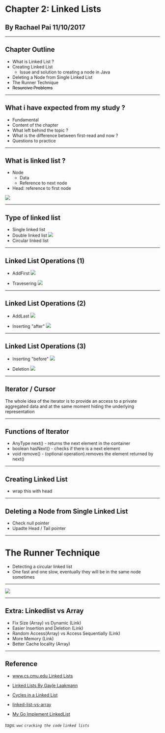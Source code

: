 # Chapter 2: Linked Lists
## By Rachael Pai 11/10/2017

---

## Chapter Outline
+ What is Linked List ?
+ Creating Linked List
    + Issue and solution to creating a node in Java
+ Deleting a Node from Single Linked List
+ The Runner Technique
+ ~~Resurcive Problems~~

---

## What i have expected from my study ?

+ Fundamental 
+ Content of the chapter
+ What left behind the topic ? 
+ What is the difference between first-read and now ?
+ Questions to practice

---

## What is linked list ?
+ Node
    + Data
    + Reference to next node
+ Head: reference to first node

![](https://i.imgur.com/riwNuU5.jpg)

----

## Type of linked list

+ Single linked list
+ Double linked list
![](https://i.imgur.com/X7b5aZv.jpg)
+ Circular linked list

---

## Linked List Operations (1)
+ AddFirst
![](https://i.imgur.com/0oqFQEB.jpg)

+ Travesering
![](https://i.imgur.com/jl1hDvn.jpg)

----

## Linked List Operations (2)

+ AddLast
![](https://i.imgur.com/szOdYyY.jpg)

+ Inserting "after"
![](https://i.imgur.com/IvWdSZi.jpg)

----

## Linked List Operations (3)

+ Inserting "before"
![](https://i.imgur.com/1ZHlWb1.jpg)

+ Deletion
![](https://i.imgur.com/D17PUdk.jpg)

---

## Iterator / Cursor

The whole idea of the iterator is to provide an access to a private aggregated data and at the same moment hiding the underlying representation

----

## Functions of Iterator
+ AnyType next() - returns the next element in the container
+ boolean hasNext() - checks if there is a next element
+ void remove() - (optional operation).removes the element returned by next()

---

## Creating Linked List

+ wrap this with head

---

## Deleting a Node from Single Linked List
+ Check null pointer
+ Upadte Head / Tail pointer

---

# The Runner Technique
+ Detecting a circular linked list
+ One fast and one slow, eventually they will be in the same node sometimes

----

![](https://i.imgur.com/rJ1QXu6.jpg)


---

## Extra: Linkedlist vs Array

+ Fix Size (Array) vs Dynamic (Link)
+ Easier Insertion and Deletion (Link)
+ Random Access(Array) vs Access Sequentially (Link)
+ More Memory (Link)
+ Better Cache locality (Array)


---

## Reference

+ [www.cs.cmu.edu Linked Lists](https://www.cs.cmu.edu/~adamchik/15-121/lectures/Linked%20Lists/linked%20lists.html)

+ [Linked Lists By Gayle Laakmann ](https://www.youtube.com/watch?v=njTh_OwMljA)

+ [Cycles in a Linked List](https://www.youtube.com/watch?v=MFOAbpfrJ8g)

+ [linked-list-vs-array](https://www.youtube.com/watch?time_continue=344&v=QRpbNTKH6XY)
+ [My Go Implement LinkedList](https://github.com/pieceofr/linkedList)

###### tags: `wwc` `cracking the code` `linked lists`